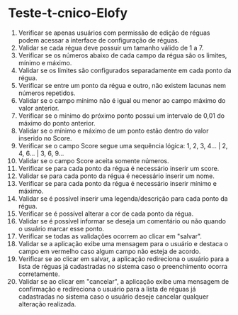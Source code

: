 # Teste-t-cnico-Elofy

1.	Verificar se apenas usuários com permissão de edição de réguas podem acessar a interface de configuração de réguas.
2.	Validar se cada régua deve possuir um tamanho válido de 1 a 7.
3.	Verificar se os números abaixo de cada campo da régua são os limites, mínimo e máximo.
4.	Validar se os limites são configurados separadamente em cada ponto da régua.
5.	Verificar se entre um ponto da régua e outro, não existem lacunas nem números repetidos.
6.	Validar se o campo mínimo não é igual ou menor ao campo máximo do valor anterior.
7.	Verificar se o mínimo do próximo ponto possui um intervalo de 0,01 do máximo do ponto anterior.
8.	Validar se o mínimo e máximo de um ponto estão dentro do valor inserido no Score.
9.	Verificar se o campo Score segue uma sequência lógica: 1, 2, 3, 4... | 2, 4, 6... | 3, 6, 9...
10.	Validar se o campo Score aceita somente números.
11.	Verificar se para cada ponto da régua é necessário inserir um score.
12.	Validar se para cada ponto da régua é necessário inserir um nome.
13.	Verificar se para cada ponto da régua é necessário inserir mínimo e máximo.
14.	Validar se é possível inserir uma legenda/descrição para cada ponto da régua.
15.	Verificar se é possível alterar a cor de cada ponto da régua.
16.	Validar se é possível informar se deseja um comentário ou não quando o usuário marcar esse ponto.
17.	Verificar se todas as validações ocorrem ao clicar em "salvar".
18.	Validar se a aplicação exibe uma mensagem para o usuário e destaca o campo em vermelho caso algum campo não esteja de acordo.
19.	Verificar se ao clicar em salvar, a aplicação redireciona o usuário para a lista de réguas já cadastradas no sistema caso o preenchimento ocorra corretamente.
20.	Validar se ao clicar em "cancelar", a aplicação exibe uma mensagem de confirmação e redireciona o usuário para a lista de réguas já cadastradas no sistema caso o usuário deseje cancelar qualquer alteração realizada.
